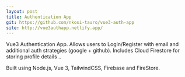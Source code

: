 ```yaml
---
layout: post
title: Authentication App
git: https://github.com/nkosi-tauro/vue3-auth-app
site: http://vue3authapp.netlify.app/
---
```


Vue3 Authentication App. Allows users to Login/Register with email and additional auth strategies (google + github). Includes Cloud Firestore for storing profile details ..

Built using Node.js, Vue 3, TailwindCSS, Firebase and FireStore.
